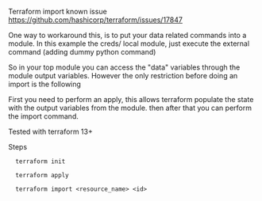 Terraform import known issue https://github.com/hashicorp/terraform/issues/17847

One way to workaround this, is to put your data related commands into a module. 
In this example the creds/ local module, just execute the external command (adding dummy python command)

So in your top module you can access the "data" variables through the module output variables. 
However the only restriction before doing an import is the following 

First you need to perform an apply, this allows terraform populate the state with the output variables from the module.
then after that you can perform the import command. 

Tested with terraform 13+

Steps 

```
  terraform init
```

```
  terraform apply
```

```
  terraform import <resource_name> <id>
```
